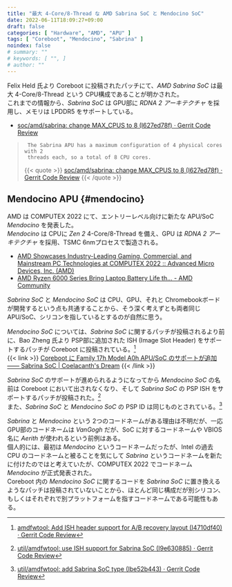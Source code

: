```yaml
---
title: "最大 4-Core/8-Thread な AMD Sabrina SoC と Mendocino SoC"
date: 2022-06-11T18:09:27+09:00
draft: false
categories: [ "Hardware", "AMD", "APU" ]
tags: [ "Coreboot", "Mendocino", "Sabrina" ]
noindex: false
# summary: ""
# keywords: [ "", ]
# author: ""
---
```


Felix Held 氏より Coreboot に投稿されたパッチにて、*AMD Sabrina SoC* は最大 4-Core/8-Thread という CPU構成であることが明かされた。  
これまでの情報から、*Sabrina SoC* は GPU部に *RDNA 2 アーキテクチャ* を採用し、メモリは LPDDR5 をサポートしている。  

 * [soc/amd/sabrina: change MAX_CPUS to 8 (I627ed78f) · Gerrit Code Review](https://review.coreboot.org/c/coreboot/+/65068/2)

 > 		The Sabrina APU has a maximum configuration of 4 physical cores with 2
 > 		threads each, so a total of 8 CPU cores.
 >
 > {{< quote >}} [soc/amd/sabrina: change MAX_CPUS to 8 (I627ed78f) · Gerrit Code Review](https://review.coreboot.org/c/coreboot/+/65068/2) {{< /quote >}}

## Mendocino APU {#mendocino}

AMD は COMPUTEX 2022 にて、エントリーレベル向けに新たな APU/SoC *Mendocino* を発表した。  
*Mendocino* は CPUに *Zen 2* 4-Core/8-Thread を備え、GPU は *RDNA 2 アーキテクチャ* を採用、TSMC 6nmプロセスで製造される。  

 * [AMD Showcases Industry-Leading Gaming, Commercial, and Mainstream PC Technologies at COMPUTEX 2022 :: Advanced Micro Devices, Inc. (AMD)](https://ir.amd.com/news-events/press-releases/detail/1069/amdshowcases-industry-leading-gaming-commercial-and)
 * [AMD Ryzen 6000 Series Bring Laptop Battery Life th... - AMD Community](https://community.amd.com/t5/business/amd-ryzen-6000-series-bring-laptop-battery-life-the-competition/ba-p/525970/page/2)

*Sabrina SoC* と *Mendocino SoC* は CPU、GPU、それと Chromebookボードが開発するという点も共通することから、そう深く考えずとも両者同じ APU/SoC、シリコンを指しているとするのが自然に思う。  

*Mendocino SoC* については、*Sabrina SoC* に関するパッチが投稿されるより前に、Bao Zheng 氏より PSP部に追加された ISH (Image Slot Header) をサポートするパッチが Coreboot に投稿されている。[^mendocino-ish]  
{{< link >}} [Coreboot に Family 17h Model A0h APU/SoC のサポートが追加 ―― Sabrina SoC | Coelacanth's Dream](/posts/2022/01/12/fam17h-moda0h-amd-sabrina-soc/#mendocino) {{< /link >}}

[^mendocino-ish]: [amdfwtool: Add ISH header support for A/B recovery layout (I4710df40) · Gerrit Code Review](https://review.coreboot.org/c/coreboot/+/59384/1)

*Sabrina SoC* のサポートが進められるようになってから *Mendocino SoC* の名前は Coreboot において出されなくなり、そして *Sabrina SoC* の PSP ISH をサポートするパッチが投稿された。[^sabrina-ish]  
また、*Sabrina SoC* と *Mendocino SoC* の PSP ID は同じものとされている。[^psp-id]  

[^sabrina-ish]: [util/amdfwtool: use ISH support for Sabrina SoC (I9e630885) · Gerrit Code Review](https://review.coreboot.org/c/coreboot/+/63186/3)
[^psp-id]: [util/amdfwtool: add Sabrina SoC type (Ibe52b443) · Gerrit Code Review](https://review.coreboot.org/c/coreboot/+/63185/3)

*Sabrina* と *Mendocino* という 2つのコードネームがある理由は不明だが、一応 GPU部のコードネームは *VanGogh* だが、SoC に対するコードネームや VBIOS名に *Aerith* が使われるという前例はある。  
個人的には、最初は *Mendocino* というコードネームだったが、Intel の過去 CPU のコードネームと被ることを気にして *Sabrina* というコードネームを新たに付けたのではと考えていたが、COMPUTEX 2022 でコードネーム *Mendocino* が正式発表された。  
Coreboot 内の *Mendocino SoC* に関するコードを *Sabrina SoC* に置き換えるようなパッチは投稿されていないことから、ほとんど同じ構成だが別シリコン、もしくはそれぞれで別プラットフォームを指すコードネームである可能性もある。  

